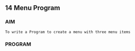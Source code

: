 ## 14                        Menu Program

### AIM
    To write a Program to create a menu with three menu items

### PROGRAM

